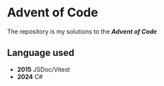 # Advent of Code

The repository is my solutions to the ***Advent of Code***

## Language used

- **2015** JSDoc/Vitest
- **2024** C#
